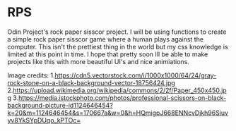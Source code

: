 # RPS

Odin Project's rock paper sisscor project. I will be using functions to create a simple rock paper sisscor game where a human plays against the computer.
This isn't the prettiest thing in the world but my css knowledge is limited at this point in time. I hope that pretty soon Ill be able to make projects like this with more beautiful UI's and nice animiations.

Image credits:
1.https://cdn5.vectorstock.com/i/1000x1000/64/24/gray-rock-stone-on-a-black-background-vector-18756424.jpg
2.https://upload.wikimedia.org/wikipedia/commons/2/2f/Paper_450x450.jpg
3.https://media.istockphoto.com/photos/professional-scissors-on-black-background-picture-id1124646454?k=20&m=1124646454&s=170667a&w=0&h=HQmigpJ668ENNcvDjkh96Siuvyv8YkSYpDUqo_kPTOc=